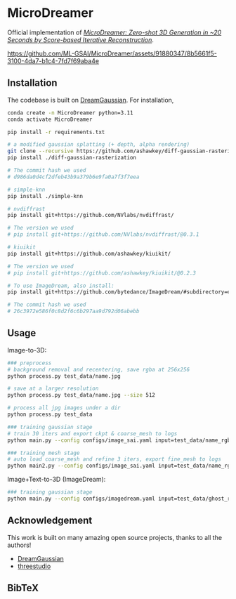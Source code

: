 # MicroDreamer
Official implementation of *[MicroDreamer: Zero-shot 3D Generation in ~20 Seconds by Score-based Iterative Reconstruction](http://arxiv.org/abs/2404.19525)*.



https://github.com/ML-GSAI/MicroDreamer/assets/91880347/8b5661f5-3100-4da7-b1c4-7fd7f69aba4e



## Installation

The codebase is built on [DreamGaussian](https://github.com/dreamgaussian/dreamgaussian). For installation, 
```bash
conda create -n MicroDreamer python=3.11
conda activate MicroDreamer

pip install -r requirements.txt

# a modified gaussian splatting (+ depth, alpha rendering)
git clone --recursive https://github.com/ashawkey/diff-gaussian-rasterization
pip install ./diff-gaussian-rasterization

# The commit hash we used
# d986da0d4cf2dfeb43b9a379b6e9fa0a7f3f7eea

# simple-knn
pip install ./simple-knn

# nvdiffrast
pip install git+https://github.com/NVlabs/nvdiffrast/

# The version we used
# pip install git+https://github.com/NVlabs/nvdiffrast/@0.3.1

# kiuikit
pip install git+https://github.com/ashawkey/kiuikit/

# The version we used
# pip install git+https://github.com/ashawkey/kiuikit/@0.2.3

# To use ImageDream, also install:
pip install git+https://github.com/bytedance/ImageDream/#subdirectory=extern/ImageDream

# The commit hash we used
# 26c3972e586f0c8d2f6c6b297aa9d792d06abebb
```

## Usage

Image-to-3D:

```bash
### preprocess
# background removal and recentering, save rgba at 256x256
python process.py test_data/name.jpg

# save at a larger resolution
python process.py test_data/name.jpg --size 512

# process all jpg images under a dir
python process.py test_data

### training gaussian stage
# train 30 iters and export ckpt & coarse_mesh to logs
python main.py --config configs/image_sai.yaml input=test_data/name_rgba.png save_path=name

### training mesh stage
# auto load coarse_mesh and refine 3 iters, export fine_mesh to logs
python main2.py --config configs/image_sai.yaml input=test_data/name_rgba.png save_path=name
```

Image+Text-to-3D (ImageDream):

```bash
### training gaussian stage
python main.py --config configs/imagedream.yaml input=test_data/ghost_rgba.png prompt="a ghost eating hamburger" save_path=ghost
```

## Acknowledgement

This work is built on many amazing open source projects, thanks to all the authors!

- [DreamGaussian](https://github.com/dreamgaussian/dreamgaussian)
- [threestudio](https://github.com/threestudio-project/threestudio)


## BibTeX

